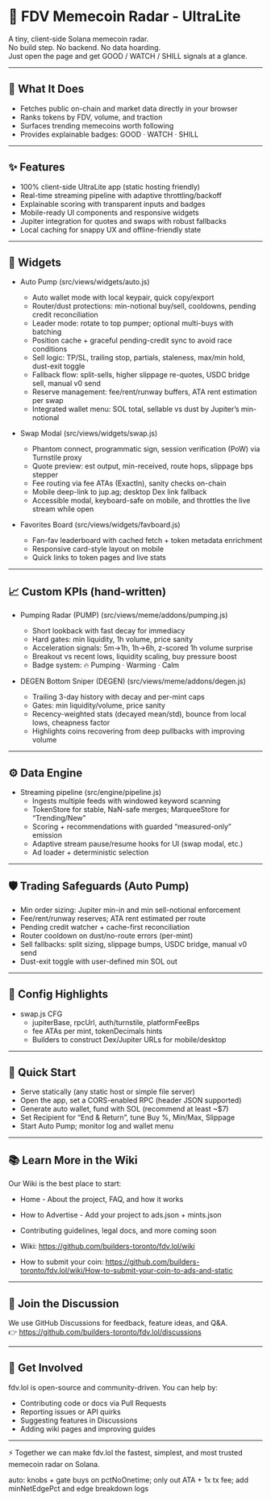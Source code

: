 # 🐸 FDV Memecoin Radar - UltraLite

A tiny, client-side Solana memecoin radar.  
No build step. No backend. No data hoarding.  
Just open the page and get GOOD / WATCH / SHILL signals at a glance.

---

## 🚀 What It Does
- Fetches public on-chain and market data directly in your browser
- Ranks tokens by FDV, volume, and traction
- Surfaces trending memecoins worth following
- Provides explainable badges: GOOD · WATCH · SHILL

---

## ✨ Features

- 100% client-side UltraLite app (static hosting friendly)
- Real-time streaming pipeline with adaptive throttling/backoff
- Explainable scoring with transparent inputs and badges
- Mobile-ready UI components and responsive widgets
- Jupiter integration for quotes and swaps with robust fallbacks
- Local caching for snappy UX and offline-friendly state

---

## 🧩 Widgets

- Auto Pump (src/views/widgets/auto.js)
  - Auto wallet mode with local keypair, quick copy/export
  - Router/dust protections: min-notional buy/sell, cooldowns, pending credit reconciliation
  - Leader mode: rotate to top pumper; optional multi-buys with batching
  - Position cache + graceful pending-credit sync to avoid race conditions
  - Sell logic: TP/SL, trailing stop, partials, staleness, max/min hold, dust-exit toggle
  - Fallback flow: split-sells, higher slippage re-quotes, USDC bridge sell, manual v0 send
  - Reserve management: fee/rent/runway buffers, ATA rent estimation per swap
  - Integrated wallet menu: SOL total, sellable vs dust by Jupiter’s min-notional

- Swap Modal (src/views/widgets/swap.js)
  - Phantom connect, programmatic sign, session verification (PoW) via Turnstile proxy
  - Quote preview: est output, min-received, route hops, slippage bps stepper
  - Fee routing via fee ATAs (ExactIn), sanity checks on-chain
  - Mobile deep-link to jup.ag; desktop Dex link fallback
  - Accessible modal, keyboard-safe on mobile, and throttles the live stream while open

- Favorites Board (src/views/widgets/favboard.js)
  - Fan-fav leaderboard with cached fetch + token metadata enrichment
  - Responsive card-style layout on mobile
  - Quick links to token pages and live stats

---

## 📈 Custom KPIs (hand-written)

- Pumping Radar (PUMP) (src/views/meme/addons/pumping.js)
  - Short lookback with fast decay for immediacy
  - Hard gates: min liquidity, 1h volume, price sanity
  - Acceleration signals: 5m→1h, 1h→6h, z-scored 1h volume surprise
  - Breakout vs recent lows, liquidity scaling, buy pressure boost
  - Badge system: 🔥 Pumping · Warming · Calm

- DEGEN Bottom Sniper (DEGEN) (src/views/meme/addons/degen.js)
  - Trailing 3-day history with decay and per-mint caps
  - Gates: min liquidity/volume, price sanity
  - Recency-weighted stats (decayed mean/std), bounce from local lows, cheapness factor
  - Highlights coins recovering from deep pullbacks with improving volume

---

## ⚙️ Data Engine

- Streaming pipeline (src/engine/pipeline.js)
  - Ingests multiple feeds with windowed keyword scanning
  - TokenStore for stable, NaN-safe merges; MarqueeStore for “Trending/New”
  - Scoring + recommendations with guarded “measured-only” emission
  - Adaptive stream pause/resume hooks for UI (swap modal, etc.)
  - Ad loader + deterministic selection

---

## 🛡️ Trading Safeguards (Auto Pump)

- Min order sizing: Jupiter min-in and min sell-notional enforcement
- Fee/rent/runway reserves; ATA rent estimated per route
- Pending credit watcher + cache-first reconciliation
- Router cooldown on dust/no-route errors (per-mint)
- Sell fallbacks: split sizing, slippage bumps, USDC bridge, manual v0 send
- Dust-exit toggle with user-defined min SOL out

---

## 🔧 Config Highlights

- swap.js CFG
  - jupiterBase, rpcUrl, auth/turnstile, platformFeeBps
  - fee ATAs per mint, tokenDecimals hints
  - Builders to construct Dex/Jupiter URLs for mobile/desktop

---

## 🧪 Quick Start

- Serve statically (any static host or simple file server)
- Open the app, set a CORS-enabled RPC (header JSON supported)
- Generate auto wallet, fund with SOL (recommend at least ~$7)
- Set Recipient for “End & Return”, tune Buy %, Min/Max, Slippage
- Start Auto Pump; monitor log and wallet menu

---

## 📚 Learn More in the Wiki
Our Wiki is the best place to start:  
- Home - About the project, FAQ, and how it works  
- How to Advertise - Add your project to ads.json + mints.json  
- Contributing guidelines, legal docs, and more coming soon

- Wiki: https://github.com/builders-toronto/fdv.lol/wiki  
- How to submit your coin: https://github.com/builders-toronto/fdv.lol/wiki/How-to-submit-your-coin-to-ads-and-static

---

## 💬 Join the Discussion
We use GitHub Discussions for feedback, feature ideas, and Q&A.  
👉 https://github.com/builders-toronto/fdv.lol/discussions

---

## 🤝 Get Involved
fdv.lol is open-source and community-driven. You can help by:
- Contributing code or docs via Pull Requests
- Reporting issues or API quirks
- Suggesting features in Discussions
- Adding wiki pages and improving guides

---

⚡ Together we can make fdv.lol the fastest, simplest, and most trusted memecoin radar on Solana.

auto: knobs + gate buys on pctNoOnetime; only out ATA + 1x tx fee; add minNetEdgePct and edge breakdown logs

